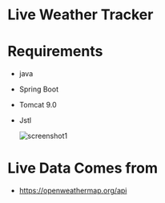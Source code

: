 # Live Weather Tracker



# Requirements
* java
* Spring Boot
* Tomcat 9.0
* Jstl

	![screenshot1](https://i.ibb.co/h9hLrXy/weather-Tracker.png)
# Live Data Comes from 
 * https://openweathermap.org/api
